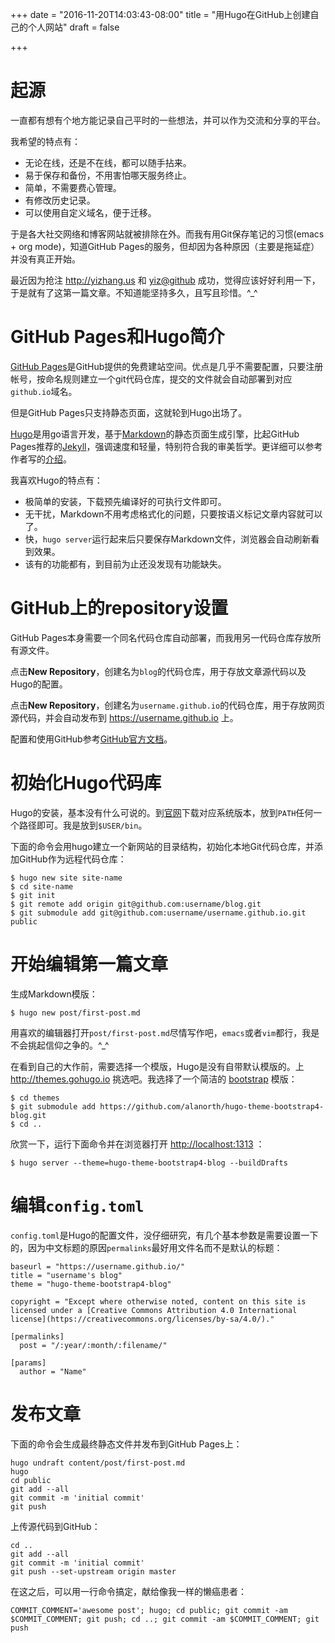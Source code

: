 +++
date = "2016-11-20T14:03:43-08:00"
title = "用Hugo在GitHub上创建自己的个人网站"
draft = false

+++

# 起源

一直都有想有个地方能记录自己平时的一些想法，并可以作为交流和分享的平台。

我希望的特点有：

- 无论在线，还是不在线，都可以随手拈来。
- 易于保存和备份，不用害怕哪天服务终止。
- 简单，不需要费心管理。
- 有修改历史记录。
- 可以使用自定义域名，便于迁移。

于是各大社交网络和博客网站就被排除在外。而我有用Git保存笔记的习惯(emacs + org mode)，知道GitHub Pages的服务，但却因为各种原因（主要是拖延症）并没有真正开始。

最近因为抢注 <http://yizhang.us> 和 [yiz@github](https://www.github.com/yiz) 成功，觉得应该好好利用一下，于是就有了这第一篇文章。不知道能坚持多久，且写且珍惜。^_^

<!--more-->

# GitHub Pages和Hugo简介

[GitHub Pages](https://pages.github.com)是GitHub提供的免费建站空间。优点是几乎不需要配置，只要注册帐号，按命名规则建立一个git代码仓库，提交的文件就会自动部署到对应`github.io`域名。

但是GitHub Pages只支持静态页面，这就轮到Hugo出场了。

[Hugo](https://gohugo.io)是用go语言开发，基于[Markdown](https://daringfireball.net/projects/markdown/syntax)的静态页面生成引擎，比起GitHub Pages推荐的[Jekyll](http://jekyllrb.com/)，强调速度和轻量，特别符合我的审美哲学。更详细可以参考作者写的[介绍](http://gohugo.io/overview/introduction/)。

我喜欢Hugo的特点有：

- 极简单的安装，下载预先编译好的可执行文件即可。
- 无干扰，Markdown不用考虑格式化的问题，只要按语义标记文章内容就可以了。
- 快，`hugo server`运行起来后只要保存Markdown文件，浏览器会自动刷新看到效果。
- 该有的功能都有，到目前为止还没发现有功能缺失。

# GitHub上的repository设置

GitHub Pages本身需要一个同名代码仓库自动部署，而我用另一代码仓库存放所有源文件。

点击**New Repository**，创建名为`blog`的代码仓库，用于存放文章源代码以及Hugo的配置。

点击**New Repository**，创建名为`username.github.io`的代码仓库，用于存放网页源代码，并会自动发布到 <https://username.github.io> 上。

配置和使用GitHub参考[GitHub官方文档](https://help.github.com/articles/set-up-git/)。

# 初始化Hugo代码库

Hugo的安装，基本没有什么可说的。到[官网](http://gohugo.io/)下载对应系统版本，放到`PATH`任何一个路径即可。我是放到`$USER/bin`。

下面的命令会用hugo建立一个新网站的目录结构，初始化本地Git代码仓库，并添加GitHub作为远程代码仓库：
```
$ hugo new site site-name
$ cd site-name
$ git init
$ git remote add origin git@github.com:username/blog.git
$ git submodule add git@github.com:username/username.github.io.git public
```

# 开始编辑第一篇文章

生成Markdown模版：
```
$ hugo new post/first-post.md
```

用喜欢的编辑器打开`post/first-post.md`尽情写作吧，`emacs`或者`vim`都行，我是不会挑起信仰之争的。^_^

在看到自己的大作前，需要选择一个模版，Hugo是没有自带默认模版的。上 <http://themes.gohugo.io> 挑选吧。我选择了一个简洁的 [bootstrap](http://getbootstrap.com) 模版：
```
$ cd themes
$ git submodule add https://github.com/alanorth/hugo-theme-bootstrap4-blog.git
$ cd ..
```

欣赏一下，运行下面命令并在浏览器打开 <http://localhost:1313> ：
```
$ hugo server --theme=hugo-theme-bootstrap4-blog --buildDrafts
```

# 编辑`config.toml`

`config.toml`是Hugo的配置文件，没仔细研究，有几个基本参数是需要设置一下的，因为中文标题的原因`permalinks`最好用文件名而不是默认的标题：
```
baseurl = "https://username.github.io/"
title = "username's blog"
theme = "hugo-theme-bootstrap4-blog"

copyright = "Except where otherwise noted, content on this site is licensed under a [Creative Commons Attribution 4.0 International license](https://creativecommons.org/licenses/by-sa/4.0/)."

[permalinks]
  post = "/:year/:month/:filename/"

[params]
  author = "Name"
```

# 发布文章

下面的命令会生成最终静态文件并发布到GitHub Pages上：

```
hugo undraft content/post/first-post.md
hugo
cd public
git add --all
git commit -m 'initial commit'
git push
```

上传源代码到GitHub：

```
cd ..
git add --all
git commit -m 'initial commit'
git push --set-upstream origin master
```

在这之后，可以用一行命令搞定，献给像我一样的懒癌患者：

```
COMMIT_COMMENT='awesome post'; hugo; cd public; git commit -am $COMMIT_COMMENT; git push; cd ..; git commit -am $COMMIT_COMMENT; git push
```
